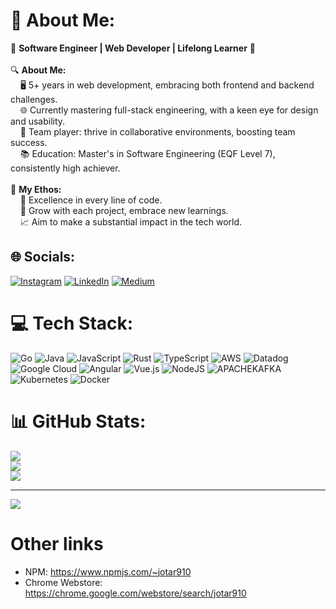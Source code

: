 # 💫 About Me:
🚀 **Software Engineer | Web Developer | Lifelong Learner** 🚀<br><br>🔍 **About Me:**<br>&nbsp;&nbsp;&nbsp;&nbsp;🖥️ 5+ years in web development, embracing both frontend and backend challenges.<br>&nbsp;&nbsp;&nbsp;&nbsp;🌐 Currently mastering full-stack engineering, with a keen eye for design and usability.<br>&nbsp;&nbsp;&nbsp;&nbsp;👥 Team player: thrive in collaborative environments, boosting team success.<br>&nbsp;&nbsp;&nbsp;&nbsp;📚 Education: Master's in Software Engineering (EQF Level 7), consistently high achiever.<br><br>🌟 **My Ethos:**<br>&nbsp;&nbsp;&nbsp;&nbsp;🎯 Excellence in every line of code.<br>&nbsp;&nbsp;&nbsp;&nbsp;🌱 Grow with each project, embrace new learnings.<br>&nbsp;&nbsp;&nbsp;&nbsp;📈 Aim to make a substantial impact in the tech world.


## 🌐 Socials:
[![Instagram](https://img.shields.io/badge/Instagram-%23E4405F.svg?logo=Instagram&logoColor=white)](https://instagram.com/https://www.instagram.com/joaop_r98/) [![LinkedIn](https://img.shields.io/badge/LinkedIn-%230077B5.svg?logo=linkedin&logoColor=white)](https://linkedin.com/in/https://www.linkedin.com/in/joaor-dev/) [![Medium](https://img.shields.io/badge/Medium-12100E?logo=medium&logoColor=white)](https://medium.com/@https://medium.com/@jotar910) 

# 💻 Tech Stack:
![Go](https://img.shields.io/badge/go-%2300ADD8.svg?style=for-the-badge&logo=go&logoColor=white) ![Java](https://img.shields.io/badge/java-%23ED8B00.svg?style=for-the-badge&logo=openjdk&logoColor=white) ![JavaScript](https://img.shields.io/badge/javascript-%23323330.svg?style=for-the-badge&logo=javascript&logoColor=%23F7DF1E) ![Rust](https://img.shields.io/badge/rust-%23000000.svg?style=for-the-badge&logo=rust&logoColor=white) ![TypeScript](https://img.shields.io/badge/typescript-%23007ACC.svg?style=for-the-badge&logo=typescript&logoColor=white) ![AWS](https://img.shields.io/badge/AWS-%23FF9900.svg?style=for-the-badge&logo=amazon-aws&logoColor=white) ![Datadog](https://img.shields.io/badge/datadog-%23632CA6.svg?style=for-the-badge&logo=datadog&logoColor=white) ![Google Cloud](https://img.shields.io/badge/GoogleCloud-%234285F4.svg?style=for-the-badge&logo=google-cloud&logoColor=white) ![Angular](https://img.shields.io/badge/angular-%23DD0031.svg?style=for-the-badge&logo=angular&logoColor=white) ![Vue.js](https://img.shields.io/badge/vue.js-%2335495e.svg?style=for-the-badge&logo=vuedotjs&logoColor=%234FC08D) ![NodeJS](https://img.shields.io/badge/node.js-6DA55F?style=for-the-badge&logo=node.js&logoColor=white) ![APACHEKAFKA](https://img.shields.io/badge/apachekafka-231F20.svg?style=for-the-badge&logo=apachekafka&logoColor=white&color=%23231F20) ![Kubernetes](https://img.shields.io/badge/kubernetes-%23326ce5.svg?style=for-the-badge&logo=kubernetes&logoColor=white) ![Docker](https://img.shields.io/badge/docker-%230db7ed.svg?style=for-the-badge&logo=docker&logoColor=white)
# 📊 GitHub Stats:
![](https://github-readme-stats.vercel.app/api?username=jotar910&theme=dark&hide_border=true&include_all_commits=true&count_private=true)<br/>
![](https://github-readme-streak-stats.herokuapp.com/?user=jotar910&theme=dark&hide_border=true)<br/>
![](https://github-readme-stats.vercel.app/api/top-langs/?username=jotar910&theme=dark&hide_border=true&include_all_commits=true&count_private=true&layout=compact)

---
[![](https://visitcount.itsvg.in/api?id=jotar910&icon=0&color=0)](https://visitcount.itsvg.in)

# Other links
- NPM: https://www.npmjs.com/~jotar910
- Chrome Webstore: https://chrome.google.com/webstore/search/jotar910
